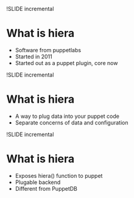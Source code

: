 !SLIDE incremental

# What is hiera #

* Software from puppetlabs
* Started in 2011
* Started out as a puppet plugin, core now

!SLIDE incremental

# What is hiera #

* A way to plug data into your puppet code
* Separate concerns of data and configuration

!SLIDE incremental

# What is hiera #

* Exposes hiera() function to puppet
* Plugable backend
* Different from PuppetDB


